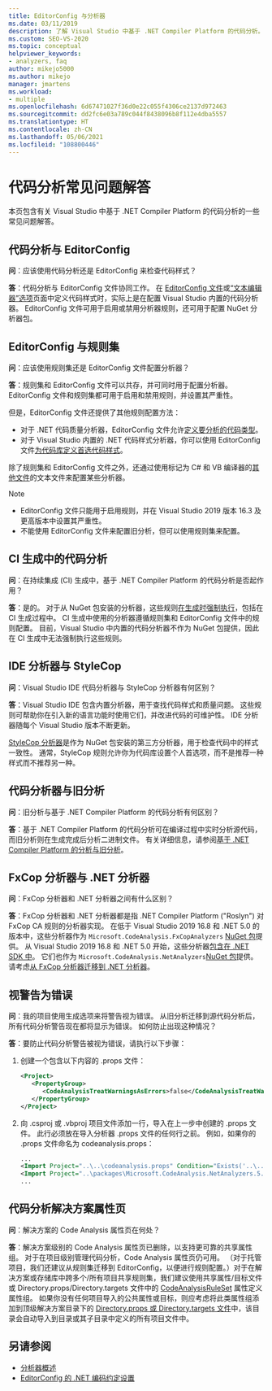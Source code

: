 ```yaml
---
title: EditorConfig 与分析器
ms.date: 03/11/2019
description: 了解 Visual Studio 中基于 .NET Compiler Platform 的代码分析。 请参阅有关 EditorConfig 文件、规则集和其他主题的问题的解答。
ms.custom: SEO-VS-2020
ms.topic: conceptual
helpviewer_keywords:
- analyzers, faq
author: mikejo5000
ms.author: mikejo
manager: jmartens
ms.workload:
- multiple
ms.openlocfilehash: 6d67471027f36d0e22c055f4306ce2137d972463
ms.sourcegitcommit: dd2fc6e03a789c044f8438096b8f112e4dba5557
ms.translationtype: HT
ms.contentlocale: zh-CN
ms.lasthandoff: 05/06/2021
ms.locfileid: "108800446"
---
```

# <a name="code-analysis-faq"></a>代码分析常见问题解答

本页包含有关 Visual Studio 中基于 .NET Compiler Platform 的代码分析的一些常见问题解答。

## <a name="code-analysis-versus-editorconfig"></a>代码分析与 EditorConfig

**问**：应该使用代码分析还是 EditorConfig 来检查代码样式？

**答**：代码分析与 EditorConfig 文件协同工作。 在 [EditorConfig 文件](/dotnet/fundamentals/code-analysis/code-style-rule-options)或[“文本编辑器”选项](../ide/code-styles-and-code-cleanup.md)页面中定义代码样式时，实际上是在配置 Visual Studio 内置的代码分析器。 EditorConfig 文件可用于启用或禁用分析器规则，还可用于配置 NuGet 分析器包。

## <a name="editorconfig-versus-rule-sets"></a>EditorConfig 与规则集

**问**：应该使用规则集还是 EditorConfig 文件配置分析器？

**答**：规则集和 EditorConfig 文件可以共存，并可同时用于配置分析器。 EditorConfig 文件和规则集都可用于启用和禁用规则，并设置其严重性。

但是，EditorConfig 文件还提供了其他规则配置方法：

- 对于 .NET 代码质量分析器，EditorConfig 文件允许[定义要分析的代码类型](/dotnet/fundamentals/code-analysis/code-quality-rule-options)。
- 对于 Visual Studio 内置的 .NET 代码样式分析器，你可以使用 EditorConfig 文件[为代码库定义首选代码样式](/dotnet/fundamentals/code-analysis/code-style-rule-options)。

除了规则集和 EditorConfig 文件之外，还通过使用标记为 C# 和 VB 编译器的[其他文件](../ide/build-actions.md#build-action-values)的文本文件来配置某些分析器。

> [!NOTE]
> - EditorConfig 文件只能用于启用规则，并在 Visual Studio 2019 版本 16.3 及更高版本中设置其严重性。
> - 不能使用 EditorConfig 文件来配置旧分析，但可以使用规则集来配置。

## <a name="code-analysis-in-ci-builds"></a>CI 生成中的代码分析

**问**：在持续集成 (CI) 生成中，基于 .NET Compiler Platform 的代码分析是否起作用？

**答**：是的。 对于从 NuGet 包安装的分析器，这些规则[在生成时强制执行](roslyn-analyzers-overview.md#build-errors)，包括在 CI 生成过程中。 CI 生成中使用的分析器遵循规则集和 EditorConfig 文件中的规则配置。 目前，Visual Studio 中内置的代码分析器不作为 NuGet 包提供，因此在 CI 生成中无法强制执行这些规则。

## <a name="ide-analyzers-versus-stylecop"></a>IDE 分析器与 StyleCop

**问**：Visual Studio IDE 代码分析器与 StyleCop 分析器有何区别？

**答**：Visual Studio IDE 包含内置分析器，用于查找代码样式和质量问题。 这些规则可帮助你在引入新的语言功能时使用它们，并改进代码的可维护性。 IDE 分析器随每个 Visual Studio 版本不断更新。

[StyleCop 分析器](https://github.com/DotNetAnalyzers/StyleCopAnalyzers)是作为 NuGet 包安装的第三方分析器，用于检查代码中的样式一致性。 通常，StyleCop 规则允许你为代码库设置个人首选项，而不是推荐一种样式而不推荐另一种。

## <a name="code-analyzers-versus-legacy-analysis"></a>代码分析器与旧分析

**问**：旧分析与基于 .NET Compiler Platform 的代码分析有何区别？

**答**：基于 .NET Compiler Platform 的代码分析可在编译过程中实时分析源代码，而旧分析则在生成完成后分析二进制文件。 有关详细信息，请参阅[基于 .NET Compiler Platform 的分析与旧分析](../code-quality/net-analyzers-faq.md#whats-the-difference-between-legacy-fxcop-and-net-analyzers)。

## <a name="fxcop-analyzers-versus-net-analyzers"></a>FxCop 分析器与 .NET 分析器

**问**：FxCop 分析器和 .NET 分析器之间有什么区别？

**答**：FxCop 分析器和 .NET 分析器都是指 .NET Compiler Platform ("Roslyn") 对 FxCop CA 规则的分析器实现。 在低于 Visual Studio 2019 16.8 和 .NET 5.0 的版本中，这些分析器作为 `Microsoft.CodeAnalysis.FxCopAnalyzers` [NuGet 包](https://www.nuget.org/packages/Microsoft.CodeAnalysis.FxCopAnalyzers)提供。 从 Visual Studio 2019 16.8 和 .NET 5.0 开始，这些分析器[包含在 .NET SDK 中](/dotnet/fundamentals/code-analysis/overview)。 它们也作为 `Microsoft.CodeAnalysis.NetAnalyzers`[NuGet 包](https://www.nuget.org/packages/Microsoft.CodeAnalysis.NetAnalyzers)提供。 请考虑[从 FxCop 分析器迁移到 .NET 分析器](migrate-from-fxcop-analyzers-to-net-analyzers.md)。

## <a name="treat-warnings-as-errors"></a>视警告为错误

**问**：我的项目使用生成选项来将警告视为错误。 从旧分析迁移到源代码分析后，所有代码分析警告现在都将显示为错误。 如何防止出现这种情况？

**答**：要防止代码分析警告被视为错误，请执行以下步骤：

  1. 创建一个包含以下内容的 .props 文件：

     ```xml
     <Project>
        <PropertyGroup>
           <CodeAnalysisTreatWarningsAsErrors>false</CodeAnalysisTreatWarningsAsErrors>
        </PropertyGroup>
     </Project>
     ```

  2. 向 .csproj 或 .vbproj 项目文件添加一行，导入在上一步中创建的 .props 文件。 此行必须放在导入分析器 .props 文件的任何行之前。 例如，如果你的 .props 文件命名为 codeanalysis.props：

     ```xml
     ...
     <Import Project="..\..\codeanalysis.props" Condition="Exists('..\..\codeanalysis.props')" />
     <Import Project="..\packages\Microsoft.CodeAnalysis.NetAnalyzers.5.0.0\build\Microsoft.CodeAnalysis.NetAnalyzers.props" Condition="Exists('..\packages\Microsoft.CodeAnalysis.NetAnalyzers.5.0.0\build\Microsoft.CodeAnalysis.NetAnalyzers.props')" />
     ...
     ```

## <a name="code-analysis-solution-property-page"></a>代码分析解决方案属性页

**问**：解决方案的 Code Analysis 属性页在何处？

**答**：解决方案级别的 Code Analysis 属性页已删除，以支持更可靠的共享属性组。 对于在项目级别管理代码分析，Code Analysis 属性页仍可用。 （对于托管项目，我们还建议从规则集迁移到 EditorConfig，以便进行规则配置。）对于在解决方案或存储库中跨多个/所有项目共享规则集，我们建议使用共享属性/目标文件或 Directory.props/Directory.targets 文件中的 [CodeAnalysisRuleSet](../code-quality/using-rule-sets-to-group-code-analysis-rules.md#specify-a-rule-set-for-a-project) 属性定义属性组。 如果你没有任何项目导入的公共属性或目标，则应考虑将此类属性组添加到顶级解决方案目录下的 [Directory.props 或 Directory.targets 文件](../msbuild/customize-your-build.md)中，该目录会自动导入到目录或其子目录中定义的所有项目文件中。

## <a name="see-also"></a>另请参阅

- [分析器概述](roslyn-analyzers-overview.md)
- [EditorConfig 的 .NET 编码约定设置](/dotnet/fundamentals/code-analysis/code-style-rule-options)